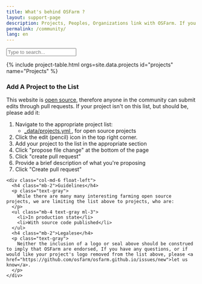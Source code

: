 ```yaml
---
title: What's behind OSFarm ?
layout: support-page
description: Projects, Peoples, Organizations link with OSFarm. If you don't see your organization on this list, follow the instructions below !
permalink: /community/
lang: en
---
```

<div id="to-top" class="text-center border-top border-bottom mb-3 mb-md-5">
  <div class="alt-h3 py-3 py-md-5">
    <input id="filter" type="text" class="" placeholder="Type to search...">
  </div>
</div>

{% include project-table.html orgs=site.data.projects id="projects" name="Projects" %}

<div id="add-org" class="border-top pt-4 pt-md-6">
  <div class="clearfix gutter-spacious">
    <div class="col-md-6 float-left mb-4">
      <h3 class="alt-h3 mb-2">Add A Project to the List</h3>
      <p class="text-gray">This website is <a href="https://github.com/osfarm/osfarm.github.io">open source</a>, therefore anyone in the community can submit edits through pull requests. If your project isn't on this list, but should be, please add it:</p>
      <ol class="text-gray ml-3">
        <li class="mb-2">Navigate to the appropriate project list:
          <ul class="ml-3">
            <li>
              <a href="https://github.com/osfarm/osfarm.github.io/blob/main/_data/projects.yml">
                _data/projects.yml
              </a>, for open source projects
            </li>
          </ul>
        </li>
        <li class="mb-2">Click the edit (pencil) icon in the top right corner.</li>
        <li class="mb-2">Add your project to the list in the appropriate section</li>
        <li class="mb-2">Click "propose file change" at the bottom of the page</li>
        <li class="mb-2">Click "create pull request"</li>
        <li class="mb-2">Provide a brief description of what you're proposing</li>
        <li class="mb-2">Click "Create pull request"</li>
      </ol>
    </div>

    <div class="col-md-6 float-left">
      <h4 class="mb-2">Guidelines</h4>
      <p class="text-gray">
        While there are many many interesting farming open source projects, we are limiting the list above to projects, who are:
      </p>
      <ul class="mb-4 text-gray ml-3">
        <li>In production state</li>
        <li>With source code published</li>
      </ul>
      <h4 class="mb-2">Legalese</h4>
      <p class="text-gray">
        Neither the inclusion of a logo or seal above should be construed to imply that OSFarm are endorsed, If you have any questions, or if would like your project's logo removed from the list above, please <a href="https://github.com/osfarm/osfarm.github.io/issues/new">let us know</a>.
      </p>
    </div>

  </div>
</div>
